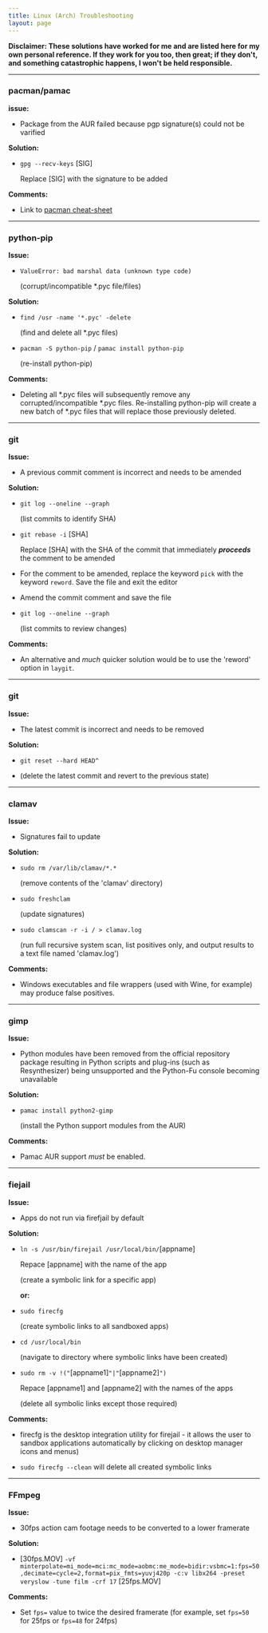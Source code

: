 ```yaml
---
title: Linux (Arch) Troubleshooting
layout: page
---
```


**Disclaimer: These solutions have worked for me and are listed here for my own personal reference. If they work for you too, then great; if they don't, and something catastrophic happens, I won't be held responsible.**

---

### pacman/pamac ###

**issue:**

- Package from the AUR failed because pgp signature(s) could not be varified

**Solution:**

- `gpg --recv-keys` [SIG]

   Replace [SIG] with the signature to be added

**Comments:**

- Link to [pacman cheat-sheet](https://difyel.com/cheatsheet/pacman-cheat-sheet/index.html)

----

### python-pip ###

**Issue:**

- `ValueError: bad marshal data (unknown type code)`

   (corrupt/incompatible *.pyc file/files)

**Solution:**

- `find /usr -name '*.pyc' -delete`

   (find and delete all *.pyc files)

- `pacman -S python-pip` / `pamac install python-pip`

   (re-install python-pip)

**Comments:**

- Deleting all *.pyc files will subsequently remove any corrupted/incompatible *.pyc files. Re-installing python-pip will create a new batch of *.pyc files that will replace those previously deleted.

----

### git ###

**Issue:**

 - A previous commit comment is incorrect and needs to be amended

**Solution:**

- `git log --oneline --graph`

  (list commits to identify SHA)

- `git rebase -i` [SHA]

  Replace [SHA] with the SHA of the commit that immediately _**proceeds**_ the comment to be amended

- For the comment to be amended, replace the keyword `pick` with the keyword `reword`. Save the file and exit the editor

- Amend the commit comment and save the file

- `git log --oneline --graph`

  (list commits to review changes)

**Comments:**

- An alternative and _much_ quicker solution would be to use the 'reword' option in `laygit`.

----  
  
 ### git ###
  
 **Issue:**
  
 - The latest commit is incorrect and needs to be removed
  
  **Solution:**
  
 - `git reset --hard HEAD^`
  
 - (delete the latest commit and revert to the previous state)
 
 ---- 

### clamav ###

**Issue:**

- Signatures fail to update

**Solution:**

- `sudo rm /var/lib/clamav/*.*`

   (remove contents of the 'clamav' directory)

- `sudo freshclam`

   (update signatures)
   
- `sudo clamscan -r -i / > clamav.log `

   (run full recursive system scan, list positives only, and output results to a text file named 'clamav.log')
   
**Comments:**

- Windows executables and file wrappers (used with Wine, for example) may produce false positives.

----

### gimp ###

**Issue:**

- Python modules have been removed from the official repository package resulting in Python scripts and plug-ins (such as Resynthesizer) being unsupported and the Python-Fu console becoming unavailable

**Solution:**

- `pamac install python2-gimp`
  
    (install the Python support modules from the AUR)
    
**Comments:**
    
- Pamac AUR support _must_ be enabled.

----

### fiejail ###

**Issue:**

- Apps do not run via firefjail by default

**Solution:**

- `ln -s /usr/bin/firejail /usr/local/bin/`[appname]

   Repace [appname] with the name of the app
   
   (create a symbolic link for a specific app)
   
   **or:**

- `sudo firecfg`

    (create symbolic links to all sandboxed apps)
    
- `cd /usr/local/bin`

    (navigate to directory where symbolic links have been created)
    
-  `sudo rm -v !("`[appname1]`"|"`[appname2]`")`

   Repace [appname1] and [appname2] with the names of the apps

    (delete all symbolic links except those required)
    
**Comments:**
    
- firecfg is the desktop integration utility for firejail - it allows the user to sandbox applications automatically by clicking on desktop manager icons and menus)

- `sudo firecfg --clean` will delete all created symbolic links

----

### FFmpeg ###

**Issue:**

- 30fps action cam footage needs to be converted to a lower framerate

**Solution:**

- [30fps.MOV] `-vf minterpolate=mi_mode=mci:mc_mode=aobmc:me_mode=bidir:vsbmc=1:fps=50,decimate=cycle=2,format=pix_fmts=yuvj420p -c:v libx264 -preset veryslow -tune film -crf 17` [25fps.MOV]
 
**Comments:**

- Set `fps=` value to twice the desired framerate (for example, set `fps=50` for 25fps or `fps=48` for 24fps)
